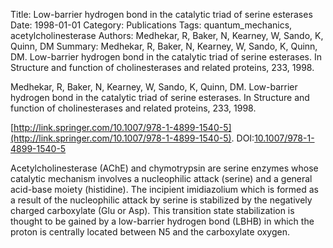 Title: Low-barrier hydrogen bond in the catalytic triad of serine esterases
Date: 1998-01-01
Category: Publications
Tags: quantum_mechanics, acetylcholinesterase
Authors: Medhekar, R, Baker, N, Kearney, W, Sando, K, Quinn, DM
Summary: Medhekar, R, Baker, N, Kearney, W, Sando, K, Quinn, DM. Low-barrier hydrogen bond in the catalytic triad of serine esterases. In Structure and function of cholinesterases and related proteins, 233, 1998.

Medhekar, R, Baker, N, Kearney, W, Sando, K, Quinn, DM. Low-barrier hydrogen bond in the catalytic triad of serine esterases. In Structure and function of cholinesterases and related proteins, 233, 1998.

[http://link.springer.com/10.1007/978-1-4899-1540-5](http://link.springer.com/10.1007/978-1-4899-1540-5). DOI:[10.1007/978-1-4899-1540-5](http://dx.doi.org/10.1007/978-1-4899-1540-5)

Acetylcholinesterase (AChE) and chymotrypsin are serine enzymes whose catalytic mechanism involves a nucleophilic attack (serine) and a general acid-base moiety (histidine). The incipient imidiazolium which is formed as a result of the nucleophilic attack by serine is stabilized by the negatively charged carboxylate (Glu or Asp). This transition state stabilization is thought to be gained by a low-barrier hydrogen bond (LBHB) in which the proton is centrally located between N5 and the carboxylate oxygen.
